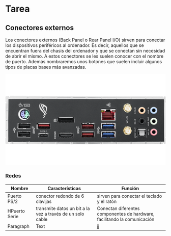 # Tarea 
## Conectores externos
Los conectores externos (Back Panel o Rear Panel I/O) sirven para conectar los dispositivos periféricos al ordenador. Es decir, aquellos que se encuentran fuera del chasis del ordenador y que se conectan sin necesidad de abrir el mismo. A estos conectores se les suelen conocer con el nombre de puerto. Además nombraremos unos botones que suelen incluir algunos tipos de placas bases más avanzadas.

![Conectores externos](fotoo.png)

### Redes

| Nombre | Características | Función | 
| ------ | ------ | ------ |
| Puerto PS/2 | conector redondo de 6 clavijas | sirven para conectar el teclado y el ratón |
| HPuerto Serie | transmite datos un bit a la vez a través de un solo cable | Conectan diferentes componentes de hardware, facilitando la comunicación  |
| Paragraph | Text | jj |

